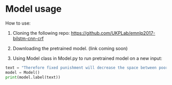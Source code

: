# Model usage

How to use:

1. Cloning the following repo:
https://github.com/UKPLab/emnlp2017-bilstm-cnn-crf

2. Downloading the pretrained model. (link coming soon)

3. Using Model class in Model.py to run pretrained model on a new input:


```python
text = "Therefore fixed punishment will decrease the space between poor and rich people and everyone will understand the importance of each other."
model = Model()
print(model.label(text))
```
